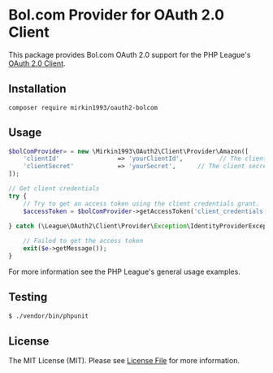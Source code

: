 # Bol.com Provider for OAuth 2.0 Client

This package provides Bol.com OAuth 2.0 support for the PHP League's [OAuth 2.0 Client](https://github.com/thephpleague/oauth2-client).

## Installation

```
composer require mirkin1993/oauth2-bolcom
```

## Usage

```php
$bolComProvider= = new \Mirkin1993\OAuth2\Client\Provider\Amazon([
    'clientId'                => 'yourClientId',          // The client ID assigned to you by Bol.com
    'clientSecret'            => 'yourSecret',      // The client secret assigned to you by Bol.com
]);

// Get client credentials
try {
    // Try to get an access token using the client credentials grant.
    $accessToken = $bolComProvider->getAccessToken('client_credentials');
    
} catch (\League\OAuth2\Client\Provider\Exception\IdentityProviderException $e) {

    // Failed to get the access token
    exit($e->getMessage());
}
```

For more information see the PHP League's general usage examples.

## Testing

``` bash
$ ./vendor/bin/phpunit
```

## License

The MIT License (MIT). Please see [License File](https://github.com/mirkin1993/oauth2-bolcom/blob/master/LICENSE) for more information.
